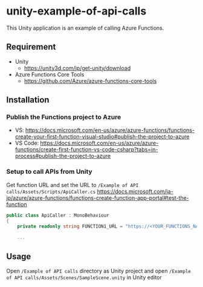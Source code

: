 # unity-example-of-api-calls
This Unity application is an example of calling Azure Functions.

## Requirement
- Unity
    - https://unity3d.com/jp/get-unity/download
- Azure Functions Core Tools
    - https://github.com/Azure/azure-functions-core-tools

## Installation
### Publish the Functions project to Azure
- VS: https://docs.microsoft.com/en-us/azure/azure-functions/functions-create-your-first-function-visual-studio#publish-the-project-to-azure
- VS Code: https://docs.microsoft.com/en-us/azure/azure-functions/create-first-function-vs-code-csharp?tabs=in-process#publish-the-project-to-azure

### Setup to call APIs from Unity
Get function URL and set the URL to `/Example of API calls/Assets/Scripts/ApiCaller.cs`
https://docs.microsoft.com/ja-jp/azure/azure-functions/functions-create-function-app-portal#test-the-function

```csharp
public class ApiCaller : MonoBehaviour
{
    private readonly string FUNCTION1_URL = "https://<YOUR_FUNCTIONS_NAME>.azurewebsites.net/api/Function1?code=<YOUR_FUNCTION1_FUNCTION_KEY>";

    ...

```

## Usage
Open `/Example of API calls` directory as Unity project and open `/Example of API calls/Assets/Scenes/SampleScene.unity` in Unity editor
